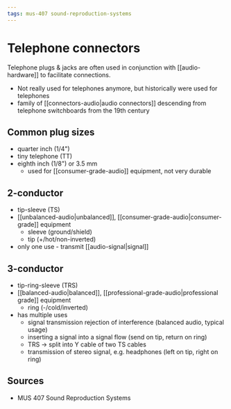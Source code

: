 ```yaml
---
tags: mus-407 sound-reproduction-systems
---
```


# Telephone connectors

Telephone plugs & jacks are often used in conjunction with [[audio-hardware]] to facilitate connections.

- Not really used for telephones anymore, but historically were used for telephones
- family of [[connectors-audio|audio connectors]] descending from telephone switchboards from the 19th century

## Common plug sizes

- quarter inch (1/4")
- tiny telephone (TT)
- eighth inch (1/8") or 3.5 mm
  - used for [[consumer-grade-audio]] equipment, not very durable

## 2-conductor

- tip-sleeve (TS)
- [[unbalanced-audio|unbalanced]], [[consumer-grade-audio|consumer-grade]] equipment
  - sleeve (ground/shield)
  - tip (+/hot/non-inverted)
- only one use - transmit [[audio-signal|signal]]

## 3-conductor

- tip-ring-sleeve (TRS)
- [[balanced-audio|balanced]], [[professional-grade-audio|professional grade]] equipment
  - ring (-/cold/inverted)
- has multiple uses
  - signal transmission rejection of interference (balanced audio, typical usage)
  - inserting a signal into a signal flow (send on tip, return on ring)
  - TRS → split into Y cable of two TS cables
  - transmission of stereo signal, e.g. headphones (left on tip, right on ring)

## Sources

- MUS 407 Sound Reproduction Systems

